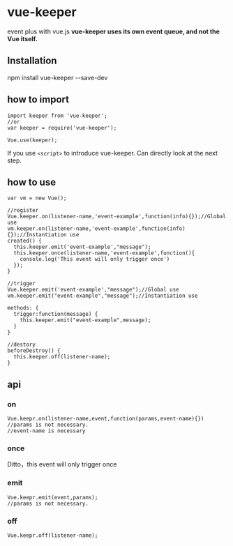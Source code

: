 # vue-keeper
event plus with vue.js
**vue-keeper uses its own event queue, and not the Vue itself.** 

## Installation 
npm install vue-keeper --save-dev

## how to import
```
import keeper from 'vue-keeper';
//or
var keeper = require('vue-keeper');

Vue.use(keeper);
```
If you use `<script>` to introduce vue-keeper. Can directly look at the next step.

## how to use
```
var vm = new Vue();

//register
Vue.keeper.on(listener-name,'event-example',function(info){});//Global use
vm.keeper.on(listener-name,'event-example',function(info){});//Instantiation use
created() {
  this.keeper.emit('event-example',"message");
  this.keeper.once(listener-name,'event-example',function(){
    console.log('This event will only trigger once')
  });
}

//trigger
Vue.keeper.emit('event-example',"message");//Global use
vm.keeper.emit("event-example","message");//Instantiation use

methods: {
  trigger:function(message) {
    this.keeper.emit("event-example",message);
  }
}

//destory
beforeDestroy() {
  this.keeper.off(listener-name);
}
```

## api
### on
```
Vue.keepr.on(listener-name,event,function(params,event-name){})
//params is not necessary.
//event-name is necessary
```
### once
Ditto，this event will only trigger once

### emit
```
Vue.keepr.emit(event,params);
//params is not necessary.
```

### off
```
Vue.keepr.off(listener-name);
```
